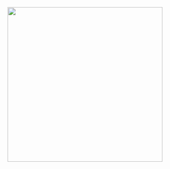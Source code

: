 <p align="center" width=48>
  <img src="https://user-images.githubusercontent.com/44180058/69095706-33739e80-0a53-11ea-9736-7658a3979a2e.jpg" width="350">
</p>
